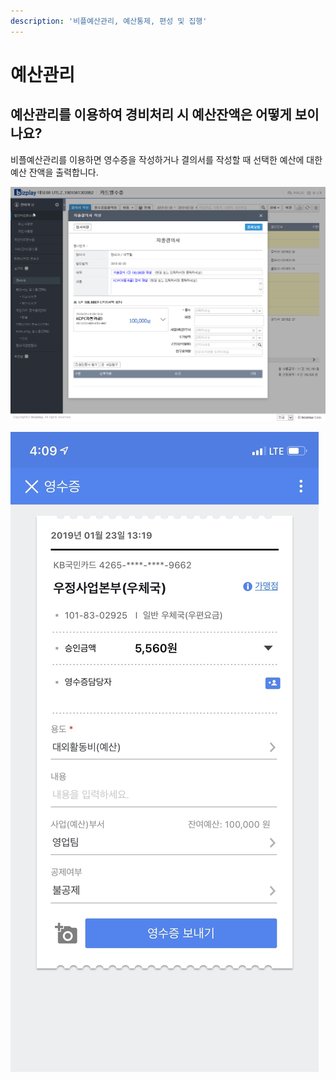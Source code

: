 ```yaml
---
description: '비플예산관리, 예산통제, 편성 및 집행'
---
```


# 예산관리

## **예산관리를 이용하여 경비처리 시 예산잔액은 어떻게 보이나요?** <a id="1"></a>

비플예산관리를 이용하면 영수증을 작성하거나 결의서를 작성할 때 선택한 예산에 대한 예산 잔액을 출력합니다.

![&#xC608;&#xC0B0;&#xC794;&#xC561; &#xBCF4;&#xC5EC;&#xC8FC;&#xAE30; \(PC\)](../.gitbook/assets/pc.gif)

![&#xC608;&#xC0B0;&#xC794;&#xC561; &#xBCF4;&#xC5EC;&#xC8FC;&#xAE30; \(&#xBAA8;&#xBC14;&#xC77C;\)](../.gitbook/assets/undefined%20%281%29.jpg)

